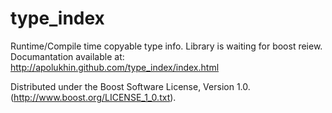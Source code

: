 type_index
==========

Runtime/Compile time copyable type info. Library is waiting for boost reiew.
Documantation available at: http://apolukhin.github.com/type_index/index.html

Distributed under the Boost Software License, Version 1.0. (http://www.boost.org/LICENSE_1_0.txt).
